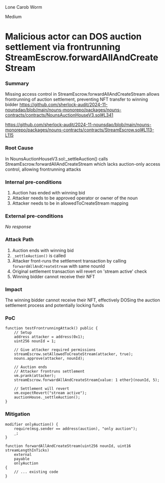 Lone Carob Worm

Medium

# Malicious actor can DOS auction settlement via frontrunning StreamEscrow.forwardAllAndCreateStream

### Summary

Missing access control in StreamEscrow.forwardAllAndCreateStream allows frontrunning of auction settlement, preventing NFT transfer to winning bidder
https://github.com/sherlock-audit/2024-11-nounsdao/blob/main/nouns-monorepo/packages/nouns-contracts/contracts/NounsAuctionHouseV3.sol#L341

https://github.com/sherlock-audit/2024-11-nounsdao/blob/main/nouns-monorepo/packages/nouns-contracts/contracts/StreamEscrow.sol#L113-L115

### Root Cause

In NounsAuctionHouseV3.sol:_settleAuction() calls StreamEscrow.forwardAllAndCreateStream which lacks auction-only access control, allowing frontrunning attacks

### Internal pre-conditions

1. Auction has ended with winning bid
2. Attacker needs to be approved operator or owner of the noun
3. Attacker needs to be in allowedToCreateStream mapping

### External pre-conditions

_No response_

### Attack Path

1. Auction ends with winning bid
2. `_settleAuction()` is called
3. Attacker front-runs the settlement transaction by calling `forwardAllAndCreateStream` with same nounId
4. Original settlement transaction will revert on 'stream active' check
5. Winning bidder cannot receive their NFT

### Impact

The winning bidder cannot receive their NFT, effectively DOSing the auction settlement process and potentially locking funds

### PoC

```solidity
function testFrontrunningAttack() public {
    // Setup
    address attacker = address(0x1);
    uint256 nounId = 1;
    
    // Give attacker required permissions
    streamEscrow.setAllowedToCreateStream(attacker, true);
    nouns.approve(attacker, nounId);
    
    // Auction ends
    // Attacker frontruns settlement
    vm.prank(attacker);
    streamEscrow.forwardAllAndCreateStream{value: 1 ether}(nounId, 5);
    
    // Settlement will revert
    vm.expectRevert("stream active");
    auctionHouse._settleAuction();
}
```

### Mitigation

```solidity
modifier onlyAuction() {
    require(msg.sender == address(auction), "only auction");
    _;
}

function forwardAllAndCreateStream(uint256 nounId, uint16 streamLengthInTicks) 
    external 
    payable 
    onlyAuction 
{
    // ... existing code
}
```